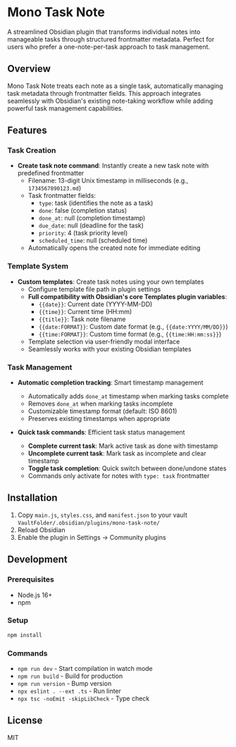 # Mono Task Note

A streamlined Obsidian plugin that transforms individual notes into manageable tasks through structured frontmatter metadata. Perfect for users who prefer a one-note-per-task approach to task management.

## Overview

Mono Task Note treats each note as a single task, automatically managing task metadata through frontmatter fields. This approach integrates seamlessly with Obsidian's existing note-taking workflow while adding powerful task management capabilities.

## Features

### Task Creation
- **Create task note command**: Instantly create a new task note with predefined frontmatter
  - Filename: 13-digit Unix timestamp in milliseconds (e.g., `1734567890123.md`)
  - Task frontmatter fields:
    - `type`: task (identifies the note as a task)
    - `done`: false (completion status)
    - `done_at`: null (completion timestamp)
    - `due_date`: null (deadline for the task)
    - `priority`: 4 (task priority level)
    - `scheduled_time`: null (scheduled time)
  - Automatically opens the created note for immediate editing

### Template System
- **Custom templates**: Create task notes using your own templates
  - Configure template file path in plugin settings
  - **Full compatibility with Obsidian's core Templates plugin variables**:
    - `{{date}}`: Current date (YYYY-MM-DD)
    - `{{time}}`: Current time (HH:mm)
    - `{{title}}`: Task note filename
    - `{{date:FORMAT}}`: Custom date format (e.g., `{{date:YYYY/MM/DD}}`)
    - `{{time:FORMAT}}`: Custom time format (e.g., `{{time:HH:mm:ss}}`)
  - Template selection via user-friendly modal interface
  - Seamlessly works with your existing Obsidian templates

### Task Management
- **Automatic completion tracking**: Smart timestamp management
  - Automatically adds `done_at` timestamp when marking tasks complete
  - Removes `done_at` when marking tasks incomplete
  - Customizable timestamp format (default: ISO 8601)
  - Preserves existing timestamps when appropriate

- **Quick task commands**: Efficient task status management
  - **Complete current task**: Mark active task as done with timestamp
  - **Uncomplete current task**: Mark task as incomplete and clear timestamp
  - **Toggle task completion**: Quick switch between done/undone states
  - Commands only activate for notes with `type: task` frontmatter

## Installation

1. Copy `main.js`, `styles.css`, and `manifest.json` to your vault `VaultFolder/.obsidian/plugins/mono-task-note/`
2. Reload Obsidian
3. Enable the plugin in Settings → Community plugins

## Development

### Prerequisites

- Node.js 16+
- npm

### Setup

```bash
npm install
```

### Commands

- `npm run dev` - Start compilation in watch mode
- `npm run build` - Build for production
- `npm run version` - Bump version
- `npx eslint . --ext .ts` - Run linter
- `npx tsc -noEmit -skipLibCheck` - Type check

## License

MIT